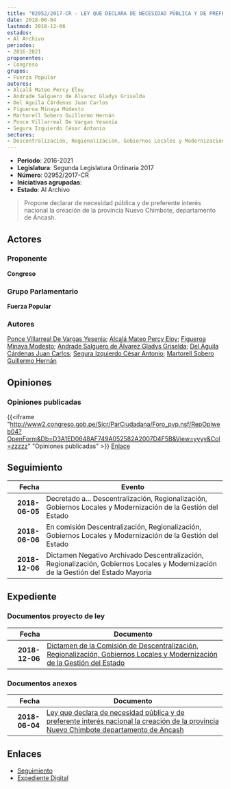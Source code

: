 ```yaml
---
title: "02952/2017-CR - LEY QUE DECLARA DE NECESIDAD PÚBLICA Y DE PREFERENTE INTERÉS NACIONAL LA CREACIÓN DE LA PROVINCIA NUEVO CHIMBOTE-DEPARTAMENTO DE ÁNCASH"
date: 2018-06-04
lastmod: 2018-12-06
estados:
- Al Archivo
periodos:
- 2016-2021
proponentes:
- Congreso
grupos:
- Fuerza Popular
autores:
- Alcalá Mateo Percy Eloy
- Andrade Salguero de Álvarez Gladys Griselda
- Del Águila Cárdenas Juan Carlos
- Figueroa Minaya Modesto
- Martorell Sobero Guillermo Hernán
- Ponce Villarreal De Vargas Yesenia
- Segura Izquierdo César Antonio
sectores:
- Descentralización, Regionalización, Gobiernos Locales y Modernización de la Gestión del Estado
---
```

- **Periodo**: 2016-2021
- **Legislatura**: Segunda Legislatura Ordinaria 2017
- **Número**: 02952/2017-CR
- **Iniciativas agrupadas**: 
- **Estado**: Al Archivo

> Propone declarar de necesidad pública y de preferente interés nacional la creación de la provincia Nuevo Chimbote, departamento de Áncash.


## Actores

### Proponente

**Congreso**

### Grupo Parlamentario

**Fuerza Popular**

### Autores

[Ponce Villarreal De Vargas Yesenia](mailto:mailto:yponce@congreso.gob.pe); [Alcalá Mateo Percy Eloy](mailto:mailto:palcala@congreso.gob.pe); [Figueroa Minaya Modesto](mailto:mailto:mfigueroam@congreso.gob.pe); [Andrade Salguero de Álvarez Gladys Griselda](mailto:mailto:gandrade@congreso.gob.pe); [Del Águila Cárdenas Juan Carlos](mailto:mailto:jdelaguila@congreso.gob.pe); [Segura Izquierdo César Antonio](mailto:mailto:csegura@congreso.gob.pe); [Martorell Sobero Guillermo Hernán](mailto:mailto:gmartorell@congreso.gob.pe)

## Opiniones

### Opiniones publicadas

{{<iframe "http://www2.congreso.gob.pe/Sicr/ParCiudadana/Foro_pvp.nsf/RepOpiweb04?OpenForm&Db=D3A1ED0648AF749A052582A2007D4F5B&View=yyyy&Col=zzzzz" "Opiniones publicadas" >}}
[Enlace](http://www2.congreso.gob.pe/Sicr/ParCiudadana/Foro_pvp.nsf/RepOpiweb04?OpenForm&Db=D3A1ED0648AF749A052582A2007D4F5B&View=yyyy&Col=zzzzz)


## Seguimiento

| Fecha | Evento |
|------:|--------|
| **2018-06-05** | Decretado a... Descentralización, Regionalización, Gobiernos Locales y Modernización de la Gestión del Estado |
| **2018-06-06** | En comisión Descentralización, Regionalización, Gobiernos Locales y Modernización de la Gestión del Estado |
| **2018-12-06** | Dictamen Negativo Archivado Descentralización, Regionalización, Gobiernos Locales y Modernización de la Gestión del Estado Mayoria |

## Expediente

### Documentos proyecto de ley

| Fecha | Documento |
|------:|-----------|
| **2018-12-06** | [Dictamen de la Comisión de Descentralización, Regionalización, Gobiernos Locales y Modernización de la Gestión del Estado](http://www.leyes.congreso.gob.pe/Documentos/2016_2021/Dictamenes/Proyectos_de_Ley/02952DC08MAY20181206.pdf) |

### Documentos anexos

| Fecha | Documento |
|------:|-----------|
| **2018-06-04** | [Ley que declara de necesidad pública y de preferente interés nacional la creación de la provincia Nuevo Chimbote departamento de Ancash](http://www.leyes.congreso.gob.pe/Documentos/2016_2021/Proyectos_de_Ley_y_de_Resoluciones_Legislativas/PL0295220180604.pdf) |

## Enlaces

- [Seguimiento](http://www2.congreso.gob.pe/Sicr/TraDocEstProc/CLProLey2016.nsf/f7fff46988ca05b1052578e100829cc7/7a895dcf8f0e3f0c052582a2007a125e?OpenDocument)
- [Expediente Digital](http://www2.congreso.gob.pe/Sicr/TraDocEstProc/Expvirt_2011.nsf/visbusqptramdoc1621/02952?opendocument)

